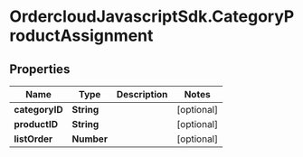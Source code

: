 # OrdercloudJavascriptSdk.CategoryProductAssignment

## Properties
Name | Type | Description | Notes
------------ | ------------- | ------------- | -------------
**categoryID** | **String** |  | [optional] 
**productID** | **String** |  | [optional] 
**listOrder** | **Number** |  | [optional] 


